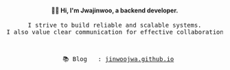 <div align=center>

<h4>🖐🏼 Hi, I'm Jwajinwoo, a backend developer.</h4>

<pre>
I strive to build reliable and scalable systems.
I also value clear communication for effective collaboration.
</pre>

<br>

<pre>
  📚 Blog   : <a href="https://jinwoojwa.github.io">jinwoojwa.github.io</a>
</pre>

</div>
